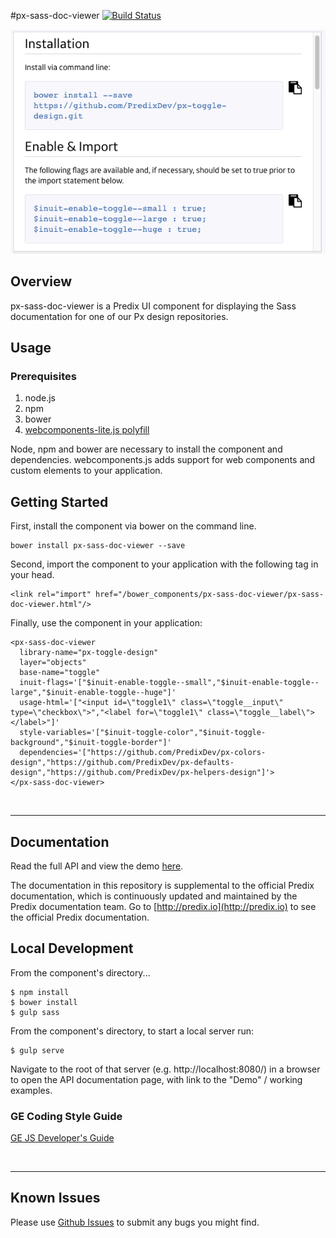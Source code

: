 #px-sass-doc-viewer [![Build Status](https://travis-ci.org/PredixDev/px-sass-doc-viewer.svg?branch=master)](https://travis-ci.org/PredixDev/px-sass-doc-viewer)

[![px-sass-doc-viewer demo](px-sass-doc-viewer.png?raw=true)](https://github.com/PredixDev/px-sass-doc-viewer)

## Overview

px-sass-doc-viewer is a Predix UI component for displaying the Sass documentation for one of our Px design repositories.

## Usage

### Prerequisites
1. node.js
2. npm
3. bower
4. [webcomponents-lite.js polyfill](https://github.com/webcomponents/webcomponentsjs)

Node, npm and bower are necessary to install the component and dependencies. webcomponents.js adds support for web components and custom elements to your application.

## Getting Started

First, install the component via bower on the command line.

```
bower install px-sass-doc-viewer --save
```

Second, import the component to your application with the following tag in your head.

```
<link rel="import" href="/bower_components/px-sass-doc-viewer/px-sass-doc-viewer.html"/>
```

Finally, use the component in your application:

```
<px-sass-doc-viewer
  library-name="px-toggle-design"
  layer="objects"
  base-name="toggle"
  inuit-flags='["$inuit-enable-toggle--small","$inuit-enable-toggle--large","$inuit-enable-toggle--huge"]'
  usage-html='["<input id=\"toggle1\" class=\"toggle__input\" type=\"checkbox\">","<label for=\"toggle1\" class=\"toggle__label\"></label>"]'
  style-variables='["$inuit-toggle-color","$inuit-toggle-background","$inuit-toggle-border"]'
  dependencies='["https://github.com/PredixDev/px-colors-design","https://github.com/PredixDev/px-defaults-design","https://github.com/PredixDev/px-helpers-design"]'>
</px-sass-doc-viewer>
```

<br />
<hr />

## Documentation

Read the full API and view the demo [here](https://predixdev.github.io/px-sass-doc-viewer).

The documentation in this repository is supplemental to the official Predix documentation, which is continuously updated and maintained by the Predix documentation team. Go to [http://predix.io](http://predix.io)  to see the official Predix documentation.


## Local Development

From the component's directory...

```
$ npm install
$ bower install
$ gulp sass
```

From the component's directory, to start a local server run:

```
$ gulp serve
```

Navigate to the root of that server (e.g. http://localhost:8080/) in a browser to open the API documentation page, with link to the "Demo" / working examples.

### GE Coding Style Guide
[GE JS Developer's Guide](https://github.com/GeneralElectric/javascript)

<br />
<hr />

## Known Issues

Please use [Github Issues](https://github.com/PredixDev/px-sass-doc-viewer/issues) to submit any bugs you might find.
